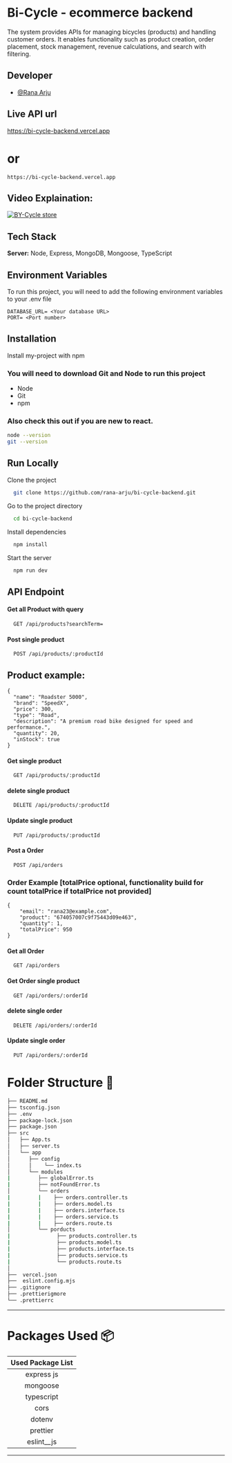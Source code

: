 
# Bi-Cycle - ecommerce backend

The system provides APIs for managing bicycles (products) and handling customer orders. It enables functionality such as product creation, order placement, stock management, revenue calculations, and search with filtering.

## Developer

- [@Rana Arju](https://github.com/rana-arju)

## Live API url
<https://bi-cycle-backend.vercel.app>
# or
```
https://bi-cycle-backend.vercel.app

```
## Video Explaination:

[![BY-Cycle store](https://res.cloudinary.com/db8l1ulfq/image/upload/v1732376843/bi-cycle_l1wqwn.png)](https://youtu.be/UAo5M98yehk?si=JR22lwTtXNUUykbL)

## Tech Stack


**Server:** Node, Express, MongoDB, Mongoose, TypeScript


## Environment Variables

To run this project, you will need to add the following environment variables to your .env file



``` 
DATABASE_URL= <Your database URL>
PORT= <Port number>
```


## Installation

Install my-project with npm

### You will need to download Git and Node to run this project
* Node
* Git
* npm
### Also check this out if you are new to react.
```bash
node --version
git --version
```

    
## Run Locally

Clone the project

```bash
  git clone https://github.com/rana-arju/bi-cycle-backend.git
```

Go to the project directory

```bash
  cd bi-cycle-backend
```

Install dependencies

```bash
  npm install
```

Start the server

```bash
  npm run dev
```


## API Endpoint

#### Get all Product with query 

```http
  GET /api/products?searchTerm=
```
#### Post single product

```http
  POST /api/products/:productId
```
## Product example: 
```
{
  "name": "Roadster 5000",
  "brand": "SpeedX",
  "price": 300,
  "type": "Road",
  "description": "A premium road bike designed for speed and performance.",
  "quantity": 20,
  "inStock": true
}

```
#### Get single product

```http
  GET /api/products/:productId
```

#### delete single product

```http
  DELETE /api/products/:productId
```
#### Update single product

```http
  PUT /api/products/:productId
```
#### Post a Order

```http
  POST /api/orders
```
### Order Example [totalPrice optional, functionality build for count totalPrice if totalPrice not provided]
```
{
    "email": "rana23@example.com",
    "product": "674057007c9f75443d09e463",
    "quantity": 1,
    "totalPrice": 950
}

```
#### Get all Order

```http
  GET /api/orders
```


#### Get Order single product

```http
  GET /api/orders/:orderId
```

#### delete single order

```http
  DELETE /api/orders/:orderId
```
#### Update single order

```http
  PUT /api/orders/:orderId
```

# Folder Structure 📂


```bash
├── README.md
├── tsconfig.json
├── .env
├── package-lock.json
├── package.json
├── src
│   ├── App.ts
│   ├── server.ts
│   └── app
│      ├── config
│      │    └── index.ts
│      └── modules
|         ├── globalError.ts
|         ├── notFoundError.ts
│         └── orders
|         |    ├── orders.controller.ts
|         |    ├── orders.model.ts
|         |    ├── orders.interface.ts
|         |    ├── orders.service.ts
|         |    ├── orders.route.ts
│         └── porducts
|               ├── products.controller.ts
|               ├── products.model.ts
|               ├── products.interface.ts
|               ├── products.service.ts
|               └── products.route.ts
│   
├──  vercel.json
├──  eslint.config.mjs
├── .gitignore
├── .prettierigmore
└── .prettierrc

```

---

# Packages Used  📦

|   Used Package List    |
| :--------------------: |
|    express js          |
|     mongoose           |
|     typescript         |
|      cors              |
|      dotenv            |
|      prettier          |
|     eslint__js         |

---
